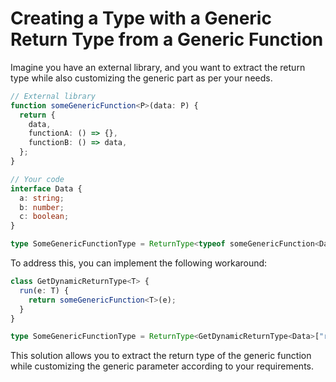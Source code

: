 # Creating a Type with a Generic Return Type from a Generic Function

Imagine you have an external library, and you want to extract the return type while also customizing the generic part as per your needs.

```typescript
// External library
function someGenericFunction<P>(data: P) {
  return {
    data,
    functionA: () => {},
    functionB: () => data,
  };
}

// Your code
interface Data {
  a: string;
  b: number;
  c: boolean;
}

type SomeGenericFunctionType = ReturnType<typeof someGenericFunction<Data>>; // TypeScript will throw an error
```

To address this, you can implement the following workaround:

```typescript
class GetDynamicReturnType<T> {
  run(e: T) {
    return someGenericFunction<T>(e);
  }
}

type SomeGenericFunctionType = ReturnType<GetDynamicReturnType<Data>["run"]>;
```

This solution allows you to extract the return type of the generic function while customizing the generic parameter according to your requirements.
